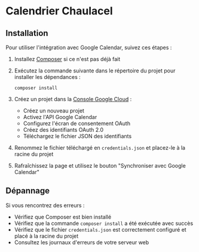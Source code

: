 # Calendrier Chaulacel

## Installation

Pour utiliser l'intégration avec Google Calendar, suivez ces étapes :

1. Installez [Composer](https://getcomposer.org/download/) si ce n'est pas déjà fait

2. Exécutez la commande suivante dans le répertoire du projet pour installer les dépendances :
   ```
   composer install
   ```

3. Créez un projet dans la [Console Google Cloud](https://console.cloud.google.com/) :
   - Créez un nouveau projet
   - Activez l'API Google Calendar
   - Configurez l'écran de consentement OAuth
   - Créez des identifiants OAuth 2.0
   - Téléchargez le fichier JSON des identifiants

4. Renommez le fichier téléchargé en `credentials.json` et placez-le à la racine du projet

5. Rafraîchissez la page et utilisez le bouton "Synchroniser avec Google Calendar"

## Dépannage

Si vous rencontrez des erreurs :
- Vérifiez que Composer est bien installé
- Vérifiez que la commande `composer install` a été exécutée avec succès
- Vérifiez que le fichier `credentials.json` est correctement configuré et placé à la racine du projet
- Consultez les journaux d'erreurs de votre serveur web